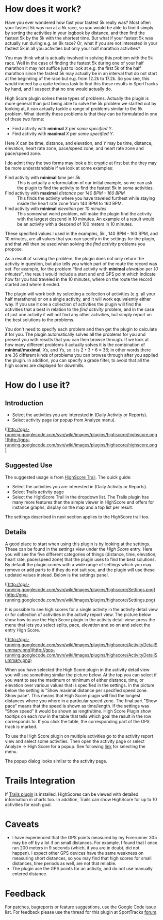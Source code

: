 

# How does it work? #

Have you ever wondered how fast your fastest 5k really was? Most often your fastest 5k was run at a 5k race, so you would be able to find it simply by sorting the activities in your logbook by distance, and then find the fastest 5k by the 5k with the shortest time. But what if your fastest 5k was actually run during e.g. an 8k race? Or, what if you are not interested in your fastest 5k in all you activities but only your half marathon activities?

You may think what is actually involved in solving this problem with the 5k race. Well in the case of finding the fastest 5k during one of your half marathon it may not suffice just to look at e.g. the first 5k of the half marathon since the fastest 5k may actually be in an interval that do not start at the beginning of the race but e.g. from 12.2k to 17.2k. So you see, this would indeed by a quite tedious task to find this these results in SportTracks by hand, and I suspect that no one would actually do.

High Score plugin solves these types of problems. Actually the plugin is more general than just being able to solve the 5k problem we started out by looking at, it can actually tackle a range of problems similar to the 5k problem. What identify these problems is that they can be formulated in one of these two forms:
  * Find activity with <b>minimal</b> <i>X</i> per <i>some specified Y</i>.
  * Find activity with <b>maximal</b> <i>X</i> per <i>some specified Y</i>.

Here <i>X</i> can be time, distance, and elevation, and <i>Y</i> may be time, distance, elevation, heart rate zone, pace/speed zone, and heart rate zone and pace/speed zone.

I do admit they the two forms may look a bit cryptic at first but the they may be more understandable if we look at some examples:

<dl>
<dt>Find activity with <b>minimal</b> <i>time</i> per <i>5k</i></dt>
<dd>This is actually a reformulation of our initial example, so we can ask the plugin to find the activity to find the fastest 5k in some activities.</dd>
<dt>Find activity with <b>maximal</b> <i>distance</i> per <i>140 BPM - 160 BPM</i></dt>
<dd>This finds the activity where you have traveled furthest while staying inside the heart rate zone from 140 BPM to 160 BPM.</dd>
<dt>Find activity with <b>minimal</b> <i>elevation</i> per <i>10 minutes</i></dt>
<dd>This somewhat weird problem, will make the plugin find the activity with the largest descend in 10 minutes. An example of a result would be an activity with a descend of 100 meters in 10 minutes.</dd>
</dl>

These specified values I used in the examples, 5k , 140 BPM - 160 BPM, and 10 minutes, are all values that you can specify in the settings for the plugin, and that will then be used when solving the <i>find activity</i> problems  you propose.

As a result of solving the problem, the plugin does not only return the activity in question, but also tells you which part of the route the record was set. For example, for the problem <q>find activity with <b>minimal</b> <i>elevation</i> per <i>10 minutes</i></q>, the result would include a start and end GPS point which indicate how far you had traveled in the 10 minutes, where on the route the record started and where it ended.

The plugin will work both by selecting a collection of activities (e.g. all your half marathons) or on a single activity, and it will work equivalently either way. If you use it one a collection of activities the plugin will find the activities that a best in relation to the <i>find activity</i> problem, and in the case of just one activity it will not find any other activities, but simply report on the best solutions to the problems.

You don't need to specify each problem and then get the plugin to calculate it for you. The plugin automatically solves all the problems for you and present you with results that you can then browse through. If we look at how many different problems it actually solves it is the combination of <b>minimal</b>/<b>maximal</b>, <i>X</i>s, and <i>Y</i>s, so it is 2 `*` 3 `*` 6 = 36; in other words there are 36 different kinds of problems you can browse through after you applied the plugin. In addition, you can specify a grade filter, to avoid that all the high scores are displayed for downhills.

# How do I use it? #
## Introduction ##
  * Select the activities you are interested in (Daily Activity or Reports).
  * Select activity page (or popup from Analyze menu).

![http://gps-running.googlecode.com/svn/wiki/images/plugins/highscore/highscore.png](http://gps-running.googlecode.com/svn/wiki/images/plugins/highscore/highscore.png)

## Suggested Use ##
The suggested usage is from [HighScore Trail](http://code.google.com/p/trails/wiki/Features#HighScore_Trail). The quick guide:
  * Select the activities you are interested in (Daily Activity or Reports).
  * Select Trails activity page
  * Select the HighScore Trail in the dropdown list.
The Trails plugin has many more features than the simple viewer in HighScore and offers for instance graphs, display on the map and a top list per result.

The settings described in next section applies to the HighScore trail too.

## Details ##
A good place to start when using this plugin is by looking at the settings. These can be found in the settings view under the <i>High Score</i> entry. Here you will see the five different categories of things (distance, time, elevation, heart rate, pace/speed zone) that the plugin uses to find the best solutions. By default the plugin comes with a wide range of settings which you may remove or add parts to if they do not suit you, and the plugin will use these updated values instead. Below is the settings panel.

![http://gps-running.googlecode.com/svn/wiki/images/plugins/highscore/Settings.png](http://gps-running.googlecode.com/svn/wiki/images/plugins/highscore/Settings.png)

It is possible to see high scores for a single activity in the activity detail view or for collection of activities in the activity report view. The picture below show how to use the High Score plugin in the activity detail view: press the menu that lets you select splits, pace, elevation and so on and select the entry High Score.

![http://gps-running.googlecode.com/svn/wiki/images/plugins/highscore/ActivityDetailSummary.png](http://gps-running.googlecode.com/svn/wiki/images/plugins/highscore/ActivityDetailSummary.png)

When you have selected the High Score plugin in the activity
detail view you will see something similar the picture below. At the top you can select if you want to see the maximum or minimum of either distance, time, or elevation over various values that is specified in the settings. In the picture below the setting is "Show maximal distance per specified speed zone. Show pace". This means that High Score plugin will find the longest distances where you where in a particular speed zone. The final part "Show pace" means that the speed is shown as time/length. If the settings was "Show speed" it would be shown as length/time. High Score Plugin show tooltips on each row in the table that tells which goal the result in the row corresponds to.
If you click the table, the corresponding part of the GPS track is marked.

To use the High Score plugin on multiple activities go to the activity report view and select some activities. Then open the activity page or select Analyze -> High Score for a popup. See following [link](http://gps-running.googlecode.com/svn/wiki/images/plugins/highscore/ActivityReport.png) for selecting the menu.

The popup dialog looks similar to the activity page.

# Trails Integration #
If [Trails plugin](http://code.google.com/p/trails/wiki/Features) is installed, HighScores can be viewed with detailed information in charts too. In addition, Trails can show HighScore for up to 10 activities for each goal.

# Caveats #
  * I have experienced that the GPS points measured by my Forerunner 305 may be off by a lot if on small distances. For example, I found that I once ran 200 meters in 9 seconds (which, if you are in doubt, did not happen). I expect other GPS devices have the same weakness on measuring short distances, so you may find that high scores for small distances, time periods as well, are not that reliable.
  * The plugin use the GPS points for an activity, and do not use manually entered distance.

# Feedback #
For patches, bugreports or feature suggestions, use the Google Code issue list.
For feedback please use the thread for this plugin at SportTracks  [forum](http://www.zonefivesoftware.com/SportTracks/Forums/viewforum.php?f=33).
